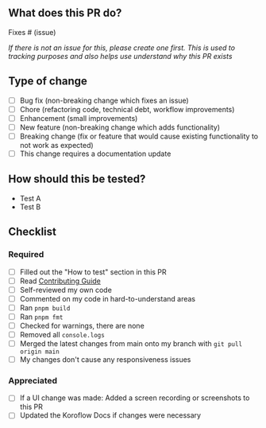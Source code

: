 ## What does this PR do?

<!-- Please include a summary of the change and which issue is fixed. Please also include relevant motivation and context. List any dependencies that are required for this change. -->

Fixes # (issue)

*If there is not an issue for this, please create one first. This is used to tracking purposes and also helps use understand why this PR exists*

<!-- If there isn't an issue for this PR, please re-review our Contributing Guide and create an issue -->

## Type of change

<!-- Please mark the relevant points by using [x] -->

- [ ] Bug fix (non-breaking change which fixes an issue)
- [ ] Chore (refactoring code, technical debt, workflow improvements)
- [ ] Enhancement (small improvements)
- [ ] New feature (non-breaking change which adds functionality)
- [ ] Breaking change (fix or feature that would cause existing functionality to not work as expected)
- [ ] This change requires a documentation update

## How should this be tested?

<!-- Please describe the tests that you ran to verify your changes. Provide instructions so we can reproduce. Please also list any relevant details for your test configuration -->

- Test A
- Test B

## Checklist

<!-- We're starting to get more and more contributions. Please help us making this efficient for all of us and go through this checklist. Please tick off what you did  -->

### Required

- [ ] Filled out the "How to test" section in this PR
- [ ] Read [Contributing Guide](./CONTRIBUTING.md)
- [ ] Self-reviewed my own code
- [ ] Commented on my code in hard-to-understand areas
- [ ] Ran `pnpm build`
- [ ] Ran `pnpm fmt`
- [ ] Checked for warnings, there are none
- [ ] Removed all `console.logs`
- [ ] Merged the latest changes from main onto my branch with `git pull origin main`
- [ ] My changes don't cause any responsiveness issues

### Appreciated

- [ ] If a UI change was made: Added a screen recording or screenshots to this PR
- [ ] Updated the Koroflow Docs if changes were necessary
